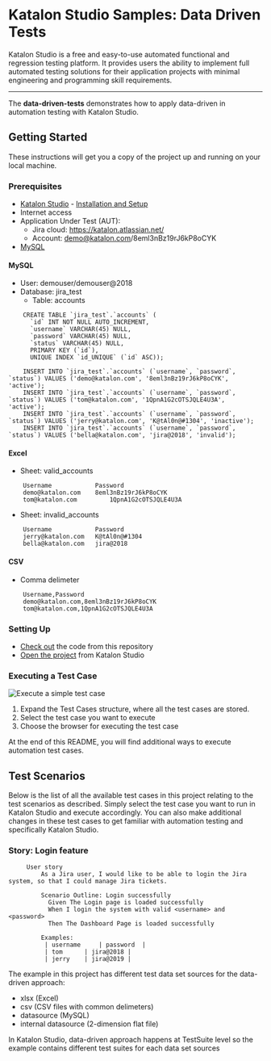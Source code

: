 # Katalon Studio Samples: Data Driven Tests
Katalon Studio is a free and easy-to-use automated functional and regression testing platform. It provides users the ability to implement full automated testing solutions for their application projects with minimal engineering and programming skill requirements.
______
The **data-driven-tests** demonstrates how to apply data-driven in automation testing with Katalon Studio.

## Getting Started
These instructions will get you a copy of the project up and running on your local machine.
### Prerequisites
- [Katalon Studio](https://www.katalon.com/) - [Installation and Setup](https://docs.katalon.com/x/HwAM)
- Internet access
- Application Under Test (AUT):
     + Jira cloud: https://katalon.atlassian.net/
     + Account: demo@katalon.com/8eml3nBz19rJ6kP8oCYK
- [MySQL](https://dev.mysql.com/)    

#### MySQL
- User: demouser/demouser@2018
- Database: jira_test
	- Table: accounts
```
	CREATE TABLE `jira_test`.`accounts` (
	  `id` INT NOT NULL AUTO_INCREMENT,
	  `username` VARCHAR(45) NULL,
	  `password` VARCHAR(45) NULL,
	  `status` VARCHAR(45) NULL,
	  PRIMARY KEY (`id`),
	  UNIQUE INDEX `id_UNIQUE` (`id` ASC));
	  
	INSERT INTO `jira_test`.`accounts` (`username`, `password`, `status`) VALUES ('demo@katalon.com', '8eml3nBz19rJ6kP8oCYK', 'active');
	INSERT INTO `jira_test`.`accounts` (`username`, `password`, `status`) VALUES ('tom@katalon.com', '1QpnA1G2cOTSJQLE4U3A', 'active');
	INSERT INTO `jira_test`.`accounts` (`username`, `password`, `status`) VALUES ('jerry@katalon.com', 'K@tAl0n@#1304', 'inactive');
	INSERT INTO `jira_test`.`accounts` (`username`, `password`, `status`) VALUES ('bella@katalon.com', 'jira@2018', 'invalid');

```
#### Excel
- Sheet: valid_accounts
```
	Username	        Password
	demo@katalon.com	8eml3nBz19rJ6kP8oCYK
	tom@katalon.com	        1QpnA1G2cOTSJQLE4U3A
```
- Sheet: invalid_accounts
```
	Username	        Password
	jerry@katalon.com	K@tAl0n@#1304
	bella@katalon.com	jira@2018
```
#### CSV
- Comma delimeter
```
	Username,Password
	demo@katalon.com,8eml3nBz19rJ6kP8oCYK
	tom@katalon.com,1QpnA1G2cOTSJQLE4U3A
```
### Setting Up
- [Check out](https://git-scm.com/book/en/v2/Git-Basics-Getting-a-Git-Repository) the code from this repository
- [Open the project](https://docs.katalon.com//display/KD/Manage+Test+Project) from Katalon Studio

### Executing a Test Case
![Execute a simple test case](https://github.com/katalon-studio-samples/data-driven-tests/blob/master/Tutorials/Figures/Execute%20a%20test%20suite%20with%20data%20driven.png?raw=true)
1. Expand the Test Cases structure, where all the test cases are stored.
2. Select the test case you want to execute
3. Choose the browser for executing the test case

At the end of this README, you will find additional ways to execute automation test cases. 

## Test Scenarios
Below is the list of all the available test cases in this project relating to the test scenarios as described. Simply select the test case you want to run in Katalon Studio and execute accordingly. You can also make additional changes in these test cases to get familiar with automation testing and specifically Katalon Studio. 
### Story: Login feature
```Gherkin     
     User story
         As a Jira user, I would like to be able to login the Jira system, so that I could manage Jira tickets.
 
         Scenario Outline: Login successfully
           Given The Login page is loaded successfully
           When I login the system with valid <username> and <password>
           Then The Dashboard Page is loaded successfully
         
         Examples:
          | username     | password  |
          |	tom      | jira@2018 |
          |	jerry    | jira@2019 |
 ```         
The example in this project has different test data set sources for the data-driven approach:
- xlsx (Excel)
- csv (CSV files with common delimeters)
- datasource (MySQL)
- internal datasource (2-dimension flat file)

In Katalon Studio, data-driven approach happens at TestSuite level so the example contains different test suites for each data set sources
